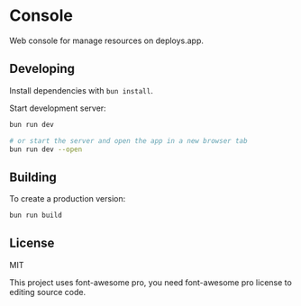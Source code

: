# Console

Web console for manage resources on deploys.app.

## Developing

Install dependencies with `bun install`.

Start development server:

```bash
bun run dev

# or start the server and open the app in a new browser tab
bun run dev --open
```

## Building

To create a production version:

```bash
bun run build
```

## License

MIT

This project uses font-awesome pro, you need font-awesome pro license to editing source code.
